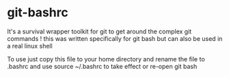 # git-bashrc

It's a survival wrapper toolkit for git to get around the complex git commands ! this was written specifically for git bash but can also be used in a real linux shell

To use just copy this file to your home directory and rename the file to .bashrc and use source ~/.bashrc to take effect or re-open git bash
